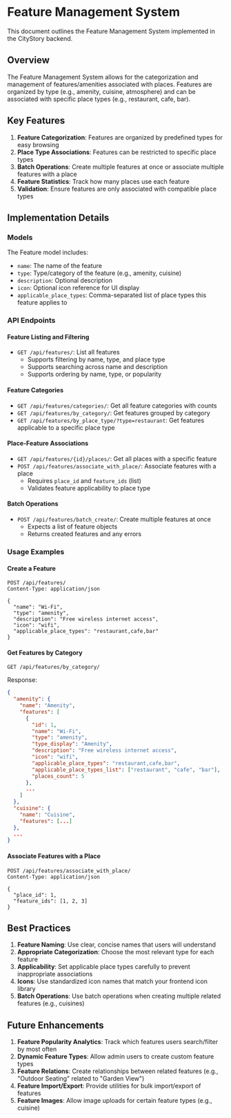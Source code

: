 # Feature Management System

This document outlines the Feature Management System implemented in the CityStory backend.

## Overview

The Feature Management System allows for the categorization and management of features/amenities associated with places. Features are organized by type (e.g., amenity, cuisine, atmosphere) and can be associated with specific place types (e.g., restaurant, cafe, bar).

## Key Features

1. **Feature Categorization**: Features are organized by predefined types for easy browsing
2. **Place Type Associations**: Features can be restricted to specific place types
3. **Batch Operations**: Create multiple features at once or associate multiple features with a place
4. **Feature Statistics**: Track how many places use each feature
5. **Validation**: Ensure features are only associated with compatible place types

## Implementation Details

### Models

The Feature model includes:

- `name`: The name of the feature
- `type`: Type/category of the feature (e.g., amenity, cuisine)
- `description`: Optional description
- `icon`: Optional icon reference for UI display
- `applicable_place_types`: Comma-separated list of place types this feature applies to

### API Endpoints

#### Feature Listing and Filtering

- `GET /api/features/`: List all features
  - Supports filtering by name, type, and place type
  - Supports searching across name and description
  - Supports ordering by name, type, or popularity

#### Feature Categories

- `GET /api/features/categories/`: Get all feature categories with counts
- `GET /api/features/by_category/`: Get features grouped by category
- `GET /api/features/by_place_type/?type=restaurant`: Get features applicable to a specific place type

#### Place-Feature Associations

- `GET /api/features/{id}/places/`: Get all places with a specific feature
- `POST /api/features/associate_with_place/`: Associate features with a place
  - Requires `place_id` and `feature_ids` (list)
  - Validates feature applicability to place type

#### Batch Operations

- `POST /api/features/batch_create/`: Create multiple features at once
  - Expects a list of feature objects
  - Returns created features and any errors

### Usage Examples

#### Create a Feature

```http
POST /api/features/
Content-Type: application/json

{
  "name": "Wi-Fi",
  "type": "amenity",
  "description": "Free wireless internet access",
  "icon": "wifi",
  "applicable_place_types": "restaurant,cafe,bar"
}
```

#### Get Features by Category

```http
GET /api/features/by_category/
```

Response:
```json
{
  "amenity": {
    "name": "Amenity",
    "features": [
      {
        "id": 1,
        "name": "Wi-Fi",
        "type": "amenity",
        "type_display": "Amenity",
        "description": "Free wireless internet access",
        "icon": "wifi",
        "applicable_place_types": "restaurant,cafe,bar",
        "applicable_place_types_list": ["restaurant", "cafe", "bar"],
        "places_count": 5
      },
      ...
    ]
  },
  "cuisine": {
    "name": "Cuisine",
    "features": [...]
  },
  ...
}
```

#### Associate Features with a Place

```http
POST /api/features/associate_with_place/
Content-Type: application/json

{
  "place_id": 1,
  "feature_ids": [1, 2, 3]
}
```

## Best Practices

1. **Feature Naming**: Use clear, concise names that users will understand
2. **Appropriate Categorization**: Choose the most relevant type for each feature
3. **Applicability**: Set applicable place types carefully to prevent inappropriate associations
4. **Icons**: Use standardized icon names that match your frontend icon library
5. **Batch Operations**: Use batch operations when creating multiple related features (e.g., cuisines)

## Future Enhancements

1. **Feature Popularity Analytics**: Track which features users search/filter by most often
2. **Dynamic Feature Types**: Allow admin users to create custom feature types
3. **Feature Relations**: Create relationships between related features (e.g., "Outdoor Seating" related to "Garden View")
4. **Feature Import/Export**: Provide utilities for bulk import/export of features
5. **Feature Images**: Allow image uploads for certain feature types (e.g., cuisine) 